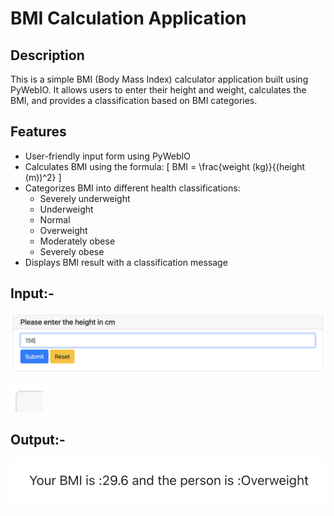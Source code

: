# BMI Calculation Application

## Description
This is a simple BMI (Body Mass Index) calculator application built using PyWebIO. It allows users to enter their height and weight, calculates the BMI, and provides a classification based on BMI categories.

## Features
- User-friendly input form using PyWebIO
- Calculates BMI using the formula:
  \[
  BMI = \frac{weight (kg)}{(height (m))^2}
  \]
- Categorizes BMI into different health classifications:
  - Severely underweight
  - Underweight
  - Normal
  - Overweight
  - Moderately obese
  - Severely obese
- Displays BMI result with a classification message
## Input:-
![alt text](Input1.png) 

![alt text](Input2.png)

## Output:-
![alt text](Output.png)